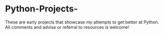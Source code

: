 # Python-Projects-

These are early projects that showcase my attempts to get better at Python. 
All comments and advise or referral to resources is welcome! 
